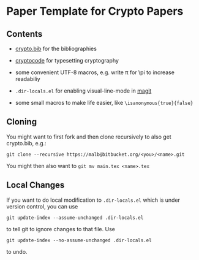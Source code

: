 # Paper Template for Crypto Papers #

## Contents ##

* [crypto.bib](http://cryptobib.di.ens.fr/) for the bibliographies

* [cryptocode](https://www.ctan.org/pkg/cryptocode) for typesetting cryptography

* some convenient UTF-8 macros, e.g. write π for \pi to increase readabiliy

* `.dir-locals.el` for enabling visual-line-mode in [magit](https://github.com/magit/magit)

* some small macros to make life easier, like `\isanonymous{true}{false}`

## Cloning ##

You might want to first fork and then clone recursively to also get crypto.bib, e.g.:

    git clone --recursive https://malb@bitbucket.org/<you>/<name>.git

You might then also want to `git mv main.tex <name>.tex`

## Local Changes ##

If you want to do local modification to `.dir-locals.el` which is under version control, you can use

    git update-index --assume-unchanged .dir-locals.el

to tell git to ignore changes to that file. Use

    git update-index --no-assume-unchanged .dir-locals.el

to undo.
